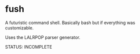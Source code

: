 # fush

A futuristic command shell. Basically bash but if everything was customizable.

Uses the LALRPOP parser generator. 

STATUS: INCOMPLETE
